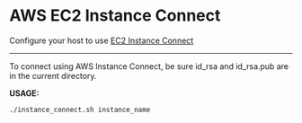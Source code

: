 # AWS EC2 Instance Connect

Configure your host to use [EC2 Instance Connect](https://docs.aws.amazon.com/AWSEC2/latest/UserGuide/ec2-instance-connect-set-up.html)

---------------------------------------------------

To connect using AWS Instance Connect, be sure id_rsa and id_rsa.pub are in the current directory.

**USAGE:** 
```
./instance_connect.sh instance_name
```
